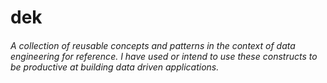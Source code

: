 # dek

###### A collection of reusable concepts and patterns in the context of data engineering for reference. I have used or intend to use these constructs to be productive at building data driven applications.
